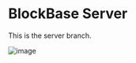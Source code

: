 # BlockBase Server

This is the server branch.

![image](https://github.com/oikmo/BlockBase/assets/78755068/074fad73-4694-4f05-b595-a61c2fce237b)
